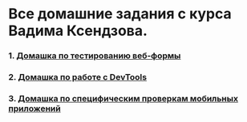 # Все домашние задания с курса Вадима Ксендзова.
### **1. [Домашка по тестированию веб-формы](https://docs.google.com/spreadsheets/d/1vEoND85OMpa2FtcBGhetzlC4qP-AlndGZtwKhVPUNzM/edit?usp=sharing)**
### **2. [Домашка по работе с DevTools](https://drive.google.com/file/d/1GRZQCdRbWGzRLMybjRVOGOYm4Ud0cOiq/view?usp=sharing)**
### **3. [Домашка по специфическим проверкам мобильных приложений]([https://drive.google.com/file/d/1GRZQCdRbWGzRLMybjRVOGOYm4Ud0cOiq/view?usp=sharing](https://docs.google.com/spreadsheets/d/1oqOe5TGwFgR51OIp5veXFe6roltT7y0cEkGUB8De9o4/edit?usp=sharing))**
